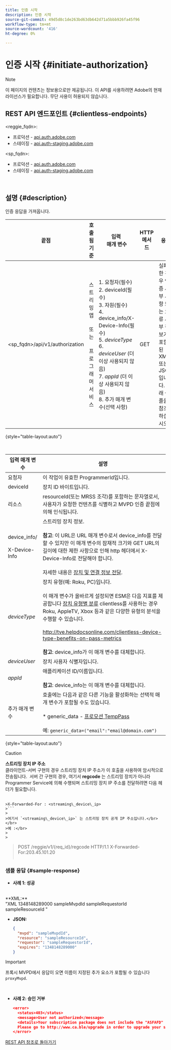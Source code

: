 ```yaml
---
title: 인증 시작
description: 인증 시작
source-git-commit: 49d5d8c1de263bd63db642d71a5bbb926fa45f96
workflow-type: tm+mt
source-wordcount: '416'
ht-degree: 0%

---
```



# 인증 시작 {#initiate-authorization}

>[!NOTE]
>
>이 페이지의 컨텐츠는 정보용으로만 제공됩니다. 이 API를 사용하려면 Adobe의 현재 라이선스가 필요합니다. 무단 사용이 허용되지 않습니다.

## REST API 엔드포인트 {#clientless-endpoints}

&lt;reggie_fqdn>:

* 프로덕션 - [api.auth.adobe.com](http://api.auth.adobe.com/)
* 스테이징 - [api.auth-staging.adobe.com](http://api.auth-staging.adobe.com/)

&lt;sp_fqdn>:

* 프로덕션 - [api.auth.adobe.com](http://api.auth.adobe.com/)
* 스테이징 - [api.auth-staging.adobe.com](http://api.auth-staging.adobe.com/)

</br>

## 설명 {#description}

인증 응답을 가져옵니다. 

| 끝점 | 호출됨  </br>기준 | 입력   </br>매개 변수 | HTTP  </br>메서드 | 응답 | HTTP  </br>응답 |
| --- | --- | --- | --- | --- | --- |
| &lt;sp_fqdn>/api/v1/authorization | 스트리밍 앱</br></br>또는</br></br>프로그래머 서비스 | 1. 요청자(필수)</br>2.  deviceId(필수)</br>3.  자원(필수)</br>4.  device_info/X-Device-Info(필수)</br>5.  _deviceType_</br> 6.  _deviceUser_ (더 이상 사용되지 않음)</br>7.  _appId_ (더 이상 사용되지 않음)</br>8.  추가 매개 변수(선택 사항) | GET | 실패한 경우 인증 세부 사항 또는 오류 세부 정보가 포함된 XML 또는 JSON입니다. 아래 샘플을 참조하십시오. | 200 - 성공  </br>403 - 성공 없음 |

{style=&quot;table-layout:auto&quot;}

</br>


| 입력 매개 변수 | 설명 |
| --- | --- |
| 요청자 | 이 작업이 유효한 ProgrammerId입니다. |
| deviceId | 장치 ID 바이트입니다. |
| 리소스 | resourceId(또는 MRSS 조각)를 포함하는 문자열로서, 사용자가 요청한 컨텐츠를 식별하고 MVPD 인증 끝점에 의해 인식됩니다. |
| device_info/</br></br>X-Device-Info | 스트리밍 장치 정보.</br></br>**참고**: 이 URL은 URL 매개 변수로서 device_info를 전달할 수 있지만 이 매개 변수의 잠재적 크기와 GET URL의 길이에 대한 제한 사항으로 인해 http 헤더에서 X-Device-Info로 전달해야 합니다. </br></br>자세한 내용은 [장치 및 연결 정보 전달](http://tve.helpdocsonline.com/passing-device-information). |
| _deviceType_ | 장치 유형(예: Roku, PC)입니다.</br></br>이 매개 변수가 올바르게 설정되면 ESM은 다음 지표를 제공합니다 [장치 유형별 분류](http://tve.helpdocsonline.com/esm-overview$clientless_device_type) clientless를 사용하는 경우 Roku, AppleTV, Xbox 등과 같은 다양한 유형의 분석을 수행할 수 있습니다.</br></br>http://tve.helpdocsonline.com/clientless-device-type-benefits-on-pass-metrics </br></br>**참고**: device_info가 이 매개 변수를 대체합니다. |
| _deviceUser_ | 장치 사용자 식별자입니다. |
| _appId_ | 애플리케이션 ID/이름입니다. </br></br>**참고**: device_info는 이 매개 변수를 대체합니다. |
| 추가 매개 변수 | 호출에는 다음과 같은 다른 기능을 활성화하는 선택적 매개 변수가 포함될 수도 있습니다.</br></br>* generic_data - [프로모션 TempPass](https://tve.helpdocsonline.com/promotional-temp-pass)</br></br>예: `generic_data=("email":"email@domain.com")` |

{style=&quot;table-layout:auto&quot;}

>[!CAUTION]
>
>**스트리밍 장치 IP 주소**</br>
>클라이언트-서버 구현의 경우 스트리밍 장치 IP 주소가 이 호출을 사용하여 암시적으로 전송됩니다.  서버 간 구현의 경우, 여기서 **regcode** 는 스트리밍 장치가 아니라 Programmer Service에 의해 수행되며 스트리밍 장치 IP 주소를 전달하려면 다음 헤더가 필요합니다.</br></br>
>
>
```
>X-Forwarded-For : <streaming\_device\_ip>
>```
>
>여기서 `<streaming\_device\_ip>` 는 스트리밍 장치 공개 IP 주소입니다.</br></br>
>예 :</br>
>
>
```
>POST /reggie/v1/{req_id}/regcode HTTP/1.1
>X-Forwarded-For:203.45.101.20
>```


### 샘플 응답 {#sample-response}

* **사례 1: 성공**

</br>
  **XML:**
  </br>
    "XML
    <?xml version="1.0" encoding="UTF-8" standalone="yes"?>
    <authorization>
    <expires>1348148289000</expires>
    <mvpd>sampleMvpdId</mvpd>
    <requestor>sampleRequestorId</requestor>
    <resource>sampleResourceId</resource>
    </authorization>
    "



* **JSON:**

   ```JSON
   {
     "mvpd": "sampleMvpdId",
     "resource": "sampleResourceId",
     "requestor": "sampleRequestorId",
     "expires": "1348148289000"
   }
   ```

>[!IMPORTANT]
>
>프록시 MVPD에서 응답이 오면 이름이 지정된 추가 요소가 포함될 수 있습니다 `proxyMvpd`. 

 

* **사례 2: 승인 거부**


   ```JSON
   <error>
     <status>403</status>
     <message>User not authorized</message>
     <details>Your subscription package does not include the "ASFAFD" channel.
     Please go to http://www.ca.ble/upgrade in order to upgrade your subscription.</details>
   </error>
   ```

[REST API 참조로 돌아가기](http://tve.helpdocsonline.com/rest-api-reference)
